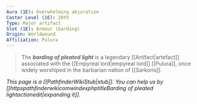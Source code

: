 ```yaml
---
Aura (1E): Overwhelming abjuration
Caster Level (1E): 20th
Type: Major artifact
Slot (1E): Armour (barding)
Origin: Worldwound
Affiliation: Pulura
---
```


> The ***barding of pleated light*** is a legendary [[Artifact|artefact]] associated with the [[Empyreal lord|empyreal lord]] [[Pulura]], once widely worshiped in the barbarian nation of [[Sarkoris]].



*This page is a [[PathfinderWikiStub|stub]]. You can help us by [[httpspathfinderwikicomwindexphptitleBarding of pleated lightactionedit|expanding it]].*







